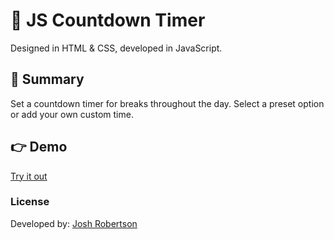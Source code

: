 # :musical_note: JS Countdown Timer

Designed in HTML & CSS, developed in JavaScript.

## :pushpin: Summary

Set a countdown timer for breaks throughout the day. Select a preset option or add your own custom time.

## :point_right: Demo

[Try it out](https://joshuarobertson.github.io/countdown-timer/)

### License

Developed by: [Josh Robertson](https://github.com/JoshuaRobertson/)
